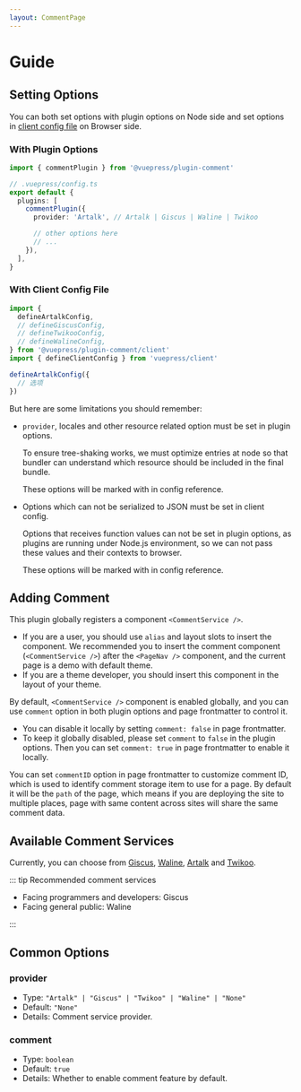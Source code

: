 ```yaml
---
layout: CommentPage
---
```


# Guide

## Setting Options

You can both set options with plugin options on Node side and set options in [client config file][client-config] on Browser side.

### With Plugin Options

```ts
import { commentPlugin } from '@vuepress/plugin-comment'

// .vuepress/config.ts
export default {
  plugins: [
    commentPlugin({
      provider: 'Artalk', // Artalk | Giscus | Waline | Twikoo

      // other options here
      // ...
    }),
  ],
}
```

### With Client Config File

```ts title=".vuepress/client.ts"
import {
  defineArtalkConfig,
  // defineGiscusConfig,
  // defineTwikooConfig,
  // defineWalineConfig,
} from '@vuepress/plugin-comment/client'
import { defineClientConfig } from 'vuepress/client'

defineArtalkConfig({
  // 选项
})
```

But here are some limitations you should remember:

- `provider`, locales and other resource related option must be set in plugin options.

  To ensure tree-shaking works, we must optimize entries at node so that bundler can understand which resource should be included in the final bundle.

  These options will be marked with <Badge text="Plugin Option Only" type="warning" vertical="baseline" /> in config reference.

- Options which can not be serialized to JSON must be set in client config.

  Options that receives function values can not be set in plugin options, as plugins are running under Node.js environment, so we can not pass these values and their contexts to browser.

  These options will be marked with <Badge text="Client Config Only" type="warning" vertical="baseline" /> in config reference.

## Adding Comment

This plugin globally registers a component `<CommentService />`.

- If you are a user, you should use `alias` and layout slots to insert the component. We recommended you to insert the comment component (`<CommentService />`) after the `<PageNav />` component, and the current page is a demo with default theme.
- If you are a theme developer, you should insert this component in the layout of your theme.

By default, `<CommentService />` component is enabled globally, and you can use `comment` option in both plugin options and page frontmatter to control it.

- You can disable it locally by setting `comment: false` in page frontmatter.
- To keep it globally disabled, please set `comment` to `false` in the plugin options. Then you can set `comment: true` in page frontmatter to enable it locally.

You can set `commentID` option in page frontmatter to customize comment ID, which is used to identify comment storage item to use for a page. By default it will be the `path` of the page, which means if you are deploying the site to multiple places, page with same content across sites will share the same comment data.

## Available Comment Services

Currently, you can choose from [Giscus](giscus/README.md), [Waline](waline/README.md), [Artalk](artalk/README.md) and [Twikoo](twikoo/README.md).

::: tip Recommended comment services

- Facing programmers and developers: Giscus
- Facing general public: Waline

:::

## Common Options

### provider <Badge text="Plugin Option Only" type="warning"/>

- Type: `"Artalk" | "Giscus" | "Twikoo" | "Waline" | "None"`
- Default: `"None"`
- Details: Comment service provider.

### comment

- Type: `boolean`
- Default: `true`
- Details: Whether to enable comment feature by default.

[client-config]: https://vuejs.press/guide/configuration.html#client-config-file
